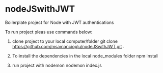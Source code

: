 # nodeJSwithJWT

Boilerplate project for Node with JWT authentications

To run project pleas use commands below:

1. clone project to your local computer/folder
   git clone https://github.com/msamancioglu/nodeJSwithJWT.git . 

2. To install the dependencies in the local node_modules folder
   npm install

3. run project with nodemon
   nodemon index.js
